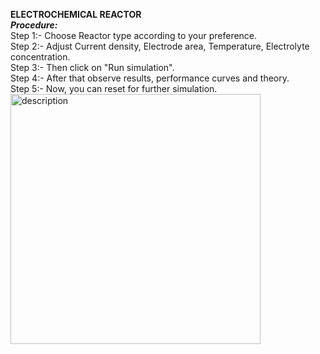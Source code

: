 ****ELECTROCHEMICAL REACTOR****<BR>
_****Procedure:****_<br>
Step 1:- Choose Reactor type according to your preference.<br>
Step 2:- Adjust Current density, Electrode area, Temperature, Electrolyte concentration.<br>
Step 3:- Then click on "Run simulation".<br>
Step 4:- After that observe results, performance curves and theory.<br>
Step 5:- Now, you can reset for further simulation.<br>
<img src="Brown Pastel Flowchart Diagram Graph Template.png" alt="description" width="400">

